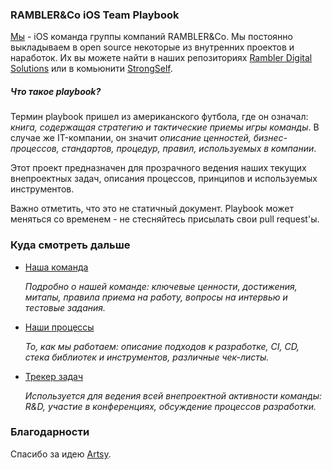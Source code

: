 ### RAMBLER&Co iOS Team Playbook

[Мы](https://github.com/orgs/rambler-ios/teams/rambler-ios-team) - iOS команда группы компаний RAMBLER&Co. Мы постоянно выкладываем в open source некоторые из внутренних проектов и наработок. Их вы можете найти в наших репозиториях [Rambler Digital Solutions](https://github.com/rambler-digital-solutions) или в комьюнити [StrongSelf](https://github.com/strongself). 

##### Что такое playbook?

Термин playbook пришел из американского футбола, где он означал: *книга, содержащая стратегию и тактические приемы игры команды*. В случае же IT-компании, он значит *описание ценностей, бизнес-процессов, стандартов, процедур, правил, используемых в компании*.

Этот проект предназначен для прозрачного ведения наших текущих внепроектных задач, описания процессов, принципов и используемых инструментов.

Важно отметить, что это не статичный документ. Playbook может меняться со временем - не стесняйтесь присылать свои pull request'ы.

### Куда смотреть дальше

- [Наша команда](/team/README.md)

  *Подробно о нашей команде: ключевые ценности, достижения, митапы, правила приема на работу, вопросы на интервью и тестовые задания.* 

- [Наши процессы](/processes/README.md)

  *То, как мы работаем: описание подходов к разработке, CI, CD, стека библиотек и инструментов, различные чек-листы.*
  
- [Трекер задач](https://github.com/rambler-ios/team/issues)

  *Используется для ведения всей внепроектной активности команды: R&D, участие в конференциях, обсуждение процессов разработки.* 
  
### Благодарности

Спасибо за идею [Artsy](https://github.com/artsy/mobile).

